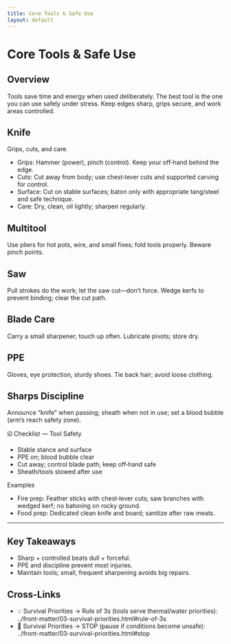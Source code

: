 ```yaml
---
title: Core Tools & Safe Use
layout: default
---
```


# Core Tools & Safe Use

## Overview
Tools save time and energy when used deliberately. The best tool is the one you can use safely under stress. Keep edges sharp, grips secure, and work areas controlled.

## Knife
Grips, cuts, and care.

- Grips: Hammer (power), pinch (control). Keep your off‑hand behind the edge.
- Cuts: Cut away from body; use chest‑lever cuts and supported carving for control.
- Surface: Cut on stable surfaces; baton only with appropriate tang/steel and safe technique.
- Care: Dry, clean, oil lightly; sharpen regularly.

## Multitool
Use pliers for hot pots, wire, and small fixes; fold tools properly. Beware pinch points.

## Saw
Pull strokes do the work; let the saw cut—don’t force. Wedge kerfs to prevent binding; clear the cut path.

## Blade Care
Carry a small sharpener; touch up often. Lubricate pivots; store dry.

## PPE
Gloves, eye protection, sturdy shoes. Tie back hair; avoid loose clothing.

## Sharps Discipline
Announce “knife” when passing; sheath when not in use; set a blood bubble (arm’s reach safety zone).

☑️ Checklist — Tool Safety
- Stable stance and surface
- PPE on; blood bubble clear
- Cut away; control blade path; keep off‑hand safe
- Sheath/tools stowed after use

Examples
- Fire prep: Feather sticks with chest‑lever cuts; saw branches with wedged kerf; no batoning on rocky ground.
- Food prep: Dedicated clean knife and board; sanitize after raw meats.

---

## Key Takeaways
- Sharp + controlled beats dull + forceful.
- PPE and discipline prevent most injuries.
- Maintain tools; small, frequent sharpening avoids big repairs.

## Cross-Links
- 💡 Survival Priorities → Rule of 3s (tools serve thermal/water priorities): ../front-matter/03-survival-priorities.html#rule-of-3s
- 📝 Survival Priorities → STOP (pause if conditions become unsafe): ../front-matter/03-survival-priorities.html#stop
